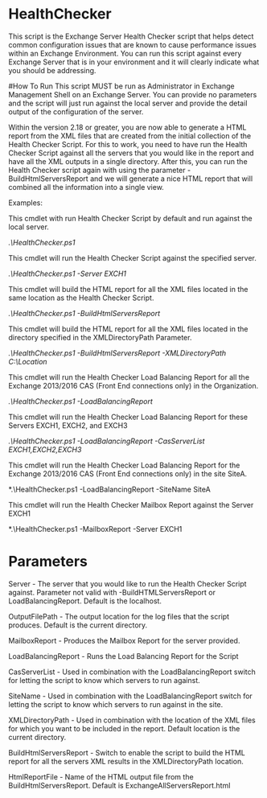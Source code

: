 # HealthChecker
This script is the Exchange Server Health Checker script that helps detect common configuration issues that are known to cause performance issues within an Exchange Environment. You can run this script against every Exchange Server that is in your environment and it will clearly indicate what you should be addressing. 

#How To Run
This script MUST be run as Administrator in Exchange Management Shell on an Exchange Server. You can provide no parameters and the script will just run against the local server and provide the detail output of the configuration of the server. 

Within the version 2.18 or greater, you are now able to generate a HTML report from the XML files that are created from the initial collection of the Health Checker Script. For this to work, you need to have run the Health Checker Script against all the servers that you would like in the report and have all the XML outputs in a single directory. After this, you can run the Health Checker script again with using the parameter -BuildHtmlServersReport and we will generate a nice HTML report that will combined all the information into a single view. 

Examples:

This cmdlet with run Health Checker Script by default and run against the local server.

*.\HealthChecker.ps1*

This cmdlet will run the Health Checker Script against the specified server.

*.\HealthChecker.ps1 -Server EXCH1*

This cmdlet will build the HTML report for all the XML files located in the same location as the Health Checker Script. 

*.\HealthChecker.ps1 -BuildHtmlServersReport*

This cmdlet will build the HTML report for all the XML files located in the directory specified in the XMLDirectoryPath Parameter. 

*.\HealthChecker.ps1 -BuildHtmlServersReport -XMLDirectoryPath C:\Location*

This cmdlet will run the Health Checker Load Balancing Report for all the Exchange 2013/2016 CAS (Front End connections only) in the Organization. 

*.\HealthChecker.ps1 -LoadBalancingReport*

This cmdlet will run the Health Checker Load Balancing Report for these Servers EXCH1, EXCH2, and EXCH3

*.\HealthChecker.ps1 -LoadBalancingReport -CasServerList EXCH1,EXCH2,EXCH3*

This cmdlet will run the Health Checker Load Balancing Report for the Exchange 2013/2016 CAS (Front End connections only) in the site SiteA.

*.\HealthChecker.ps1 -LoadBalancingReport -SiteName SiteA

This cmdlet will run the Health Checker Mailbox Report against the Server EXCH1

*.\HealthChecker.ps1 -MailboxReport -Server EXCH1 


# Parameters 

Server - The server that you would like to run the Health Checker Script against. Parameter not valid with -BuildHTMLServersReport or LoadBalancingReport. Default is the localhost. 

OutputFilePath - The output location for the log files that the script produces. Default is the current directory. 

MailboxReport - Produces the Mailbox Report for the server provided. 

LoadBalancingReport - Runs the Load Balancing Report for the Script 

CasServerList - Used in combination with the LoadBalancingReport switch for letting the script to know which servers to run against. 

SiteName - Used in combination with the LoadBalancingReport switch for letting the script to know which servers to run against in the site. 

XMLDirectoryPath - Used in combination with the location of the XML files for which you want to be included in the report. Default location is the current directory. 

BuildHtmlServersReport - Switch to enable the script to build the HTML report for all the servers XML results in the XMLDirectoryPath location. 

HtmlReportFile - Name of the HTML output file from the BuildHtmlServersReport. Default is ExchangeAllServersReport.html